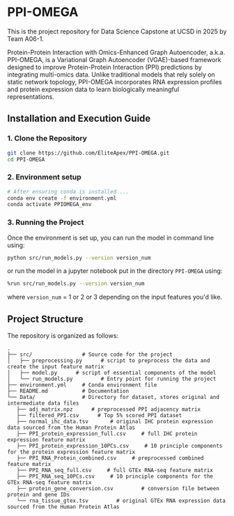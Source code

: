# PPI-OMEGA

This is the project repository for Data Science Capstone at UCSD in 2025 by Team A06-1. 

Protein-Protein Interaction with Omics-Enhanced Graph Autoencoder, a.k.a. PPI-OMEGA, is a Variational Graph Autoencoder (VGAE)-based framework designed to improve Protein-Protein Interaction (PPI) predictions by integrating multi-omics data. Unlike traditional models that rely solely on static network topology, PPI-OMEGA incorporates RNA expression profiles and protein expression data to learn biologically meaningful representations.


## Installation and Execution Guide

### **1. Clone the Repository**
```bash
git clone https://github.com/EliteApex/PPI-OMEGA.git
cd PPI-OMEGA
```

### **2. Environment setup**
```bash
# After ensuring conda is installed ...
conda env create -f environment.yml
conda activate PPIOMEGA_env  
```

### **3. Running the Project**

Once the environment is set up, you can run the model in command line using:

```bash
python src/run_models.py --version version_num
```

or run the model in a jupyter notebook put in the directory `PPI-OMEGA` using:

```bash
%run src/run_models.py --version version_num
```

where `version_num` = 1 or 2 or 3 depending on the input features you'd like.

## Project Structure

The repository is organized as follows:

```text
.
├── src/                # Source code for the project
│   ├── preprocessing.py      # script to preprocess the data and create the input feature matrix 
│   ├── model.py      # script of essential components of the model
│   └── run_models.py         # Entry point for running the project
├── environment.yml     # Conda environment file
├── README.md           # Documentation
└── Data/               # Directory for dataset, stores original and intermediate data files
   ├── adj_matrix.npz      # preprocessed PPI adjacency matrix 
   ├── filtered_PPI.csv      # Top 5% scored PPI dataset
   ├── normal_ihc_data.tsv       # original IHC protein expression data sourced from the Human Protein Atlas
   ├── PPI_protein_expression_full.csv     # full IHC protein expression feature matrix
   ├── PPI_protein_expression_10PCs.csv     # 10 principle components for the protein expression feature matrix
   ├── PPI_RNA_Protein_combined.csv     # preprocessed combined feature matrix
   ├── PPI_RNA_seq_full.csv     # full GTEx RNA-seq feature matrix
   ├── PPI_RNA_seq_10PCs.csv     # 10 principle components for the GTEx RNA-seq feature matrix
   ├── protein_gene_conversion.csv         # conversion file between protein and gene IDs
   └── rna_tissue_gtex.tsv         # original GTEx RNA expression data sourced from the Human Protein Atlas
```

<!-- `sample_data.py`: a script to sample a subset of data for experimenting and testing purpose. -->

<!-- Data source: <a href="https://string-db.org/cgi/download?sessionId=bLtv7nEpZD9a&species_text=Homo+sapiens&settings_expanded=0&min_download_score=0&filter_redundant_pairs=0&delimiter_type=txt">STRING Database</a>
Paper reference: <a href="https://ieeexplore.ieee.org/stamp/stamp.jsp?tp=&arnumber=10120954">PASNVGA</a> -->